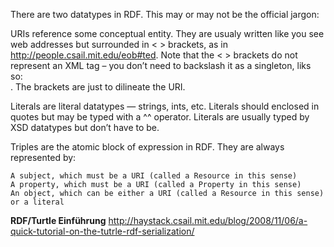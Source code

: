 
There are two datatypes in RDF. This may or may not be the official jargon:

URIs reference some conceptual entity. They are usualy written like you see web addresses but surrounded in < > brackets, as in <http://people.csail.mit.edu/eob#ted>. Note that the < > brackets do not represent an XML tag – you don’t need to backslash it as a singleton, liks so: <br />. The brackets are just to dilineate the URI.

Literals are literal datatypes — strings, ints, etc. Literals should enclosed in quotes but may be typed with a ^^ operator. Literals are usually typed by XSD datatypes but don’t have to be.


Triples are the atomic block of expression in RDF. They are always represented by:

    A subject, which must be a URI (called a Resource in this sense)
    A property, which must be a URI (called a Property in this sense)
    An object, which can be either a URI (called a Resource in this sense) or a literal



**RDF/Turtle Einführung**
http://haystack.csail.mit.edu/blog/2008/11/06/a-quick-tutorial-on-the-tutrle-rdf-serialization/